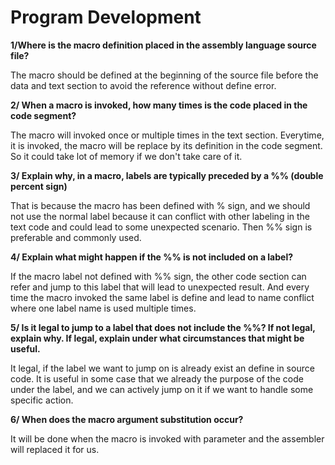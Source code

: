 # Program Development
**1/Where is the macro definition placed in the assembly language source file?**

The macro should be defined at the beginning of the source file before the data and text section to avoid the reference without define error.

**2/ When a macro is invoked, how many times is the code placed in the code segment?**

The macro will invoked once or multiple times in the text section. Everytime, it is invoked, the macro will be replace by its definition in the code segment. So it could take lot of memory if we don't take care of it.

**3/ Explain why, in a macro, labels are typically preceded by a %% (double percent sign)**

That is because the macro has been defined with % sign, and we should not use the normal label because it can conflict with other labeling in the text code and could lead to some unexpected scenario. Then %% sign is preferable and commonly used.

**4/ Explain what might happen if the %% is not included on a label?**

If the macro label not defined with %% sign, the other code section can refer and jump to this label that will lead to unexpected result. And every time the macro invoked the same label is define and lead to name conflict where one label name is used multiple times.

**5/ Is it legal to jump to a label that does not include the %%? If not legal, explain why. If legal, explain under what circumstances that might be useful.**

It legal, if the label we want to jump on is already exist an define in source code. It is useful in some case that we already the purpose of the code under the label, and we can actively jump on it if we want to handle some specific action.

**6/ When does the macro argument substitution occur?**

It will be done when the macro is invoked with parameter and the assembler will replaced it for us.
